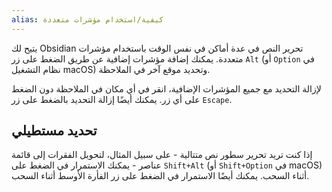 ```yaml
---
alias: كيفية/استخدام مؤشرات متعددة
---
```


يتيح لك Obsidian تحرير النص في عدة أماكن في نفس الوقت باستخدام مؤشرات متعددة. يمكنك إضافة مؤشرات إضافية عن طريق الضغط على زر `Alt` (أو `Option` في نظام التشغيل macOS) وتحديد موقع آخر في الملاحظة.

لإزالة التحديد مع جميع المؤشرات الإضافية، انقر في أي مكان في الملاحظة دون الضغط على أي زر. يمكنك أيضًا إزالة التحديد بالضغط على زر `Escape`.

## تحديد مستطيلي

إذا كنت تريد تحرير سطور نص متتالية - على سبيل المثال، لتحويل الفقرات إلى قائمة عناصر - يمكنك الاستمرار في الضغط على `Shift+Alt` (أو `Shift+Option` في macOS) أثناء السحب. يمكنك أيضًا الاستمرار في الضغط على زر الفأرة الأوسط أثناء السحب.
